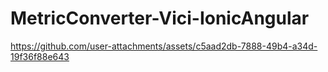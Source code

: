 # MetricConverter-Vici-IonicAngular

https://github.com/user-attachments/assets/c5aad2db-7888-49b4-a34d-19f36f88e643

